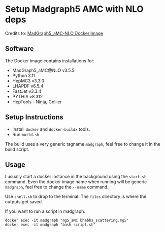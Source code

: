 # Setup Madgraph5 AMC with NLO deps

Credits to: [MadGraph5_aMC-NLO Docker Image](https://github.com/scailfin/MadGraph5_aMC-NLO)

## Software

The Docker image contains installations for:

- MadGraph5\_aMC@NLO v3.5.5
- Python 3.11
- HepMC3 v3.3.0
- LHAPDF v6.5.4
- FastJet v3.3.4
- PYTHIA v8.312
- HepTools - Ninja, Collier


## Setup Instructions 

- Install `docker` and `docker-buildx` tools. 
- Run `build.sh`

The build uses a very generic tagname `madgraph`, feel free to change it in the
build script.

## Usage

I usually start a docker instance in the background using the `start.sh` command.
Even the docker image name when running will be generic `madgraph`, feel free to
change the `--name` command.

Use `shell.sh` to drop to the terminal. The `files` directory is where the
outputs get saved.

If you want to run a script in madgraph:

```{.sh}
docker exec -it madgraph "mg5_aMC bhabha_scattering.mg5"
docker exec -it madgraph "bash script.sh"
```

